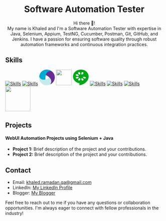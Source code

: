 <h1 align="center">Software Automation Tester</h1>

<p align="center">
<!--  <img src="path_to_your_profile_image.png" alt="Profile Image">  -->
</p>

<p align="center">
  Hi there 🙌! <br>
  My name is Khaled and I'm a Software Automation Tester with expertise in Java, Selenium, Appium, TestNG, Cucumber, Postman, Git, GitHub, and Jenkins. I have a passion for ensuring software quality through robust automation frameworks and continuous integration practices.
</p>

## Skills

  [![Skills](https://skillicons.dev/icons?i=java&theme=light)](https://skillicons.dev)  [![Skills](https://skillicons.dev/icons?i=selenium&theme=light)](https://skillicons.dev)  <img src="./.github/appium.svg#appium" width="50" height="50">  <!-- https://iconduck.com/icons/27036/appium -->  <img src="https://avatars.githubusercontent.com/u/19369327?s=200&v=4" width="50" height="50">  <img src="./.github/cucumber.svg#cucumber" width="50" height="50">  <!-- https://iconduck.com/icons/94191/cucumber -->  [![Skills](https://skillicons.dev/icons?i=postman&theme=light)](https://skillicons.dev)  [![Skills](https://skillicons.dev/icons?i=git&theme=light)](https://skillicons.dev)  [![Skills](https://skillicons.dev/icons?i=jenkins&theme=light)](https://skillicons.dev)  <img src="https://avatars.githubusercontent.com/u/12528662?s=200&v=4" width="80" height="80">

## Projects
#### WebUI Automation Projects using Selenium + Java
- **Project 1:** Brief description of the project and your contributions.
- **Project 2:** Brief description of the project and your contributions.
<!--
## Experience

- **Company Name, Position** (Dates)
  - Description of your responsibilities and achievements.

## Education

- **Degree**, Major/Field of Study, University/College (Year)

## Certifications

- Certification 1
- Certification 2
-->
## Contact

- Email: khaled.ramadan.qa@gmail.com
- LinkedIn: [My LinkedIn Profile](https://www.linkedin.com/in/khaled-ashraf-ramadan/)
- Blogger: [My Blogger](https://qa-snacks.blogspot.com/)

Feel free to reach out to me if you have any questions or collaboration opportunities. I'm always eager to connect with fellow professionals in the industry!

<!--

<h1 align="center">Comming soon. under construction 🔭</h1>

<h1 align="center">Hello folks 🙌 </h1>

<h4>My name is Khaled Ramadan, I'm a software testing enthusiast 🤓. I would like to share with you a guide to my github repositories</h4>
<h5>
How to start learning Selenium Automation even if you don't have prior knowledge about programming<br>
</h5>
-->

<!--
<h1 align="center">Hello folks 👋, My name is khaled ramadan</h1>

## I'm a software testing enthusiast asassa :face_with_monocle: 🤓 and I would like to share my knowledge in different software testing fields 
* Manual Testing Snacks
* Automation Project guidelines
* Technical testing tips and tricks 
>>>>>>> 6ba765f462e5372ff2f07353a8c7cbe7d5864f86
-->

<!--
Write this on your blog: my main purpose of creating this blog is to help you to uplift your testing skills by strengthen your testing basics and simplfy the higher level topics to communicate the complex topics in a very simple manner
-->

  
<!--
**KhaledAMRS/KhaledAMRS** is a ✨ _special_ ✨ repository because its `README.md` (this file) appears on your GitHub profile.

Here are some ideas to get you started:

- 🔭 I’m currently working on ...
- 🌱 I’m currently learning ...
- 👯 I’m looking to collaborate on ...
- 🤔 I’m looking for help with ...
- 💬 Ask me about ...
- 📫 How to reach me: ...
- 😄 Pronouns: ...
- ⚡ Fun fact: ...
-->
